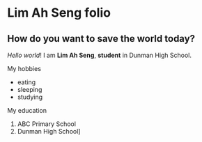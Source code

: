 # Lim Ah Seng folio
## How do you want to save the world today?

_Hello_ *world*! I am **Lim Ah Seng**, __student__ in Dunman High School.

My hobbies
* eating
* sleeping
* studying

My education
1. ABC Primary School
2. Dunman High School]

